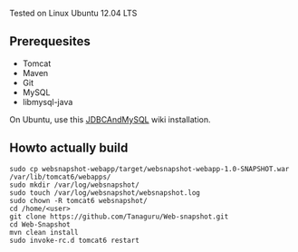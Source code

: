 Tested on Linux Ubuntu 12.04 LTS

## Prerequesites
* Tomcat
* Maven
* Git
* MySQL
* libmysql-java

On Ubuntu, use this [JDBCAndMySQL](https://help.ubuntu.com/community/JDBCAndMySQL) wiki installation.

## Howto actually build
    sudo cp websnapshot-webapp/target/websnapshot-webapp-1.0-SNAPSHOT.war /var/lib/tomcat6/webapps/
    sudo mkdir /var/log/websnapshot/
    sudo touch /var/log/websnapshot/websnapshot.log
    sudo chown -R tomcat6 websnapshot/
    cd /home/<user>
    git clone https://github.com/Tanaguru/Web-snapshot.git
    cd Web-Snapshot
    mvn clean install
    sudo invoke-rc.d tomcat6 restart
